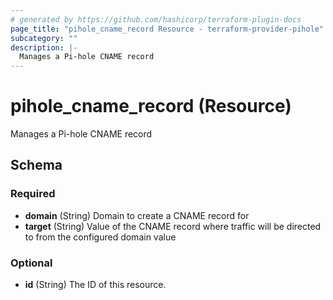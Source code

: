 ```yaml
---
# generated by https://github.com/hashicorp/terraform-plugin-docs
page_title: "pihole_cname_record Resource - terraform-provider-pihole"
subcategory: ""
description: |-
  Manages a Pi-hole CNAME record
---
```


# pihole_cname_record (Resource)

Manages a Pi-hole CNAME record



<!-- schema generated by tfplugindocs -->
## Schema

### Required

- **domain** (String) Domain to create a CNAME record for
- **target** (String) Value of the CNAME record where traffic will be directed to from the configured domain value

### Optional

- **id** (String) The ID of this resource.


